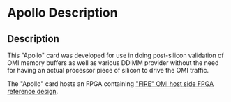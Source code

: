 # Apollo Description

## Description

This "Apollo" card was developed for use in doing post-silicon  validation of OMI memory buffers as well as various DDIMM provider without the need for having an actual processor piece of silicon to drive the OMI traffic.

The "Apollo" card hosts an FPGA containing ["FIRE" OMI host side FPGA reference design](../fire/).